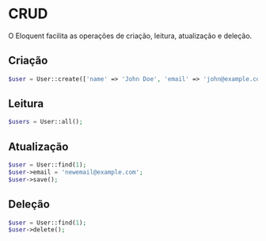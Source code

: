 # CRUD

O Eloquent facilita as operações de criação, leitura, atualização e deleção.

## Criação

```php
$user = User::create(['name' => 'John Doe', 'email' => 'john@example.com', 'password' => bcrypt('password')]);
```

## Leitura

```php
$users = User::all();
```

## Atualização

```php
$user = User::find(1);
$user->email = 'newemail@example.com';
$user->save();
```

## Deleção

```php
$user = User::find(1);
$user->delete();
```
